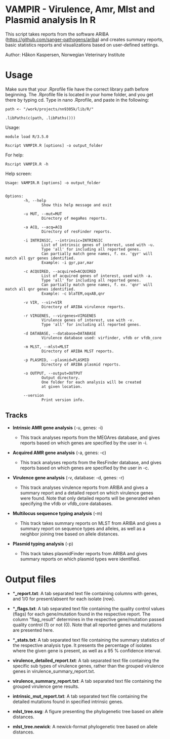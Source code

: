 # VAMPIR - Virulence, Amr, Mlst and Plasmid analysis In R

This script takes reports from the software ARIBA 
(https://github.com/sanger-pathogens/ariba) and creates summary reports, 
basic statistics reports and visualizations based on user-defined 
settings.

Author: Håkon Kaspersen, Norwegian Veterinary Institute

# Usage
Make sure that your .Rprofile file have the correct library path before 
beginning. The .Rprofile file is located in your home folder, and you 
get there by typing cd. Type in nano .Rprofile, and paste in the 
following:

```
path <- "/work/projects/nn9305k/lib/R/"

.libPaths(c(path, .libPaths()))
```

Usage:

```
module load R/3.5.0

Rscript VAMPIR.R [options] -o output_folder
```

For help:

```
Rscript VAMPIR.R -h
```
Help screen:

```
Usage: VAMPIR.R [options] -o output_folder


Options:
        -h, --help
                Show this help message and exit

        -u MUT, --mut=MUT
                Directory of megaRes reports.

        -a ACQ, --acq=ACQ
                Directory of resFinder reports.

        -i INTRINSIC, --intrinsic=INTRINSIC
                List of intrinsic genes of interest, used with -u.
                Type 'all' for including all reported genes.
                Can partially match gene names, f. ex. 'gyr' will match all gyr genes identified.
                Example: -i gyr,par,mar

        -c ACQUIRED, --acquired=ACQUIRED
                List of acquired genes of interest, used with -a.
                Type 'all' for including all reported genes.
                Can partially match gene names, f. ex. 'qnr' will match all qnr genes identified.
                Example: -c blaTEM,oqxAB,qnr

        -v VIR, --vir=VIR
                Directory of ARIBA virulence reports.

        -r VIRGENES, --virgenes=VIRGENES
                Virulence genes of interest, use with -v.
                Type 'all' for including all reported genes.

        -d DATABASE, --database=DATABASE
                Virulence database used: virfinder, vfdb or vfdb_core

        -m MLST, --mlst=MLST
                Directory of ARIBA MLST reports.

        -p PLASMID, --plasmid=PLASMID
                Directory of ARIBA plasmid reports.

        -o OUTPUT, --output=OUTPUT
                Output directory.
                One folder for each analysis will be created
                at given location.

        --version
                Print version info.
```

## Tracks

- **Intrinsic AMR gene analysis** (-u, genes: -i)
	+ This track analyses reports from the MEGAres database, and 
gives reports based on which genes are specified by the user in -i.

- **Acquired AMR gene analysis** (-a, genes: -c)
	+ This track analyses reports from the ResFinder database, and 
gives reports based on which genes are specified by the user in -c.

- **Virulence gene analysis** (-v, database: -d, genes: -r)
	+ This track analyses virulence reports from ARIBA and gives a 
summary report and a detailed report on which virulence genes were 
found. Note that only detailed reports will be generated when
specifying the vfdb or vfdb_core databases.

- **Multilocus sequence typing analysis** (-m)
	+ This track takes summary reports on MLST from ARIBA and gives 
a summary report on sequence types and alleles, as well as a neighbor 
joining tree based on allele distances.

- **Plasmid typing analysis** (-p)
	+ This track takes plasmidFinder reports from ARIBA and gives 
summary reports on which plasmid types were identified.

# Output files

- ***_report.txt**: A tab separated text file containing columns with 
genes, and 1/0 for present/absent for each isolate (row).

- ***_flags.txt**: A tab separated text file containing the quality 
control values (flags) for each gene/mutation found in the respective 
report. The column "flag_result" determines in the respective gene/mutation 
passed quality control (1) or not (0). Note that all reported genes and 
mutations are presented here.

- ***_stats.txt**: A tab separated text file containing the summary 
statistics of the respective analysis type. It presents the percentage 
of isolates where the given gene is present, as well as a 95 % 
confidence interval.

- **virulence_detailed_report.txt**: A tab separated text file 
containing the specific sub types of virulence genes, rather than the grouped 
virulence genes in virulence_summary_report.txt.

- **virulence_summary_report.txt**: A tab separated text file containing 
the grouped virulence gene results.

- **intrinsic_mut_report.txt**: A tab separated text file containing the 
detailed mutations found in specified intrinsic genes.

- **mlst_tree.svg**: A figure presenting the phylogenetic tree based on 
allele distances.

- **mlst_tree.newick**: A newick-format phylogenetic tree based on 
allele distances.
